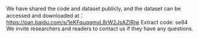 We have shared the code and dataset publicly, and the dataset can be accessed and downloaded at：
https://pan.baidu.com/s/1eKFquqqmvL8rW2JsAZIRjw 
Extract code: se84
We invite researchers and readers to contact us if they have any questions.
